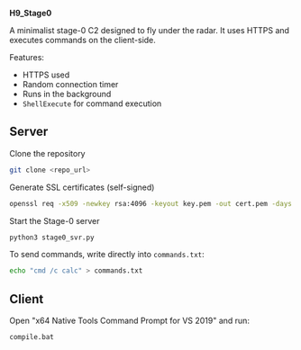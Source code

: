 **H9_Stage0**

A minimalist stage-0 C2 designed to fly under the radar. It uses HTTPS and executes commands on the client-side.

Features:
- HTTPS used
- Random connection timer
- Runs in the background
- `ShellExecute` for command execution


## Server
Clone the repository
```bash
git clone <repo_url>
```
Generate SSL certificates (self-signed)
```bash
openssl req -x509 -newkey rsa:4096 -keyout key.pem -out cert.pem -days 365 -nodes
```

Start the Stage-0 server
```bash
python3 stage0_svr.py
```

To send commands, write directly into `commands.txt`:

```bash
echo "cmd /c calc" > commands.txt
```

## Client
Open "x64 Native Tools Command Prompt for VS 2019" and run:

```bash
compile.bat
```



